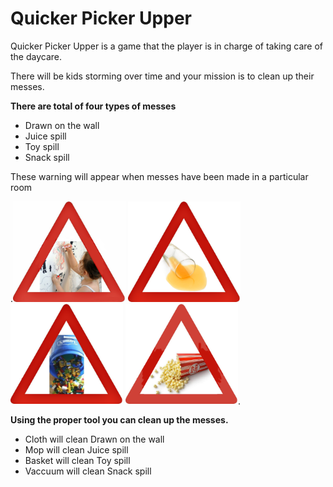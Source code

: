 # Quicker Picker Upper
Quicker Picker Upper is a game that the player is in charge of taking care of the daycare.

There will be kids storming over time and your mission is to clean up their messes.

**There are total of four types of messes**
- Drawn on the wall
- Juice spill
- Toy spill
- Snack spill

These warning will appear when messes have been made in a particular room

.<img src="app/assets/images/drawn.jpg" width="180">
<img src="app/assets/images/juice.png" width="180">
<img src="app/assets/images/toy.png" width="180">
<img src="app/assets/images/snack.png" width="180">.

**Using the proper tool you can clean up the messes.**
- Cloth will clean Drawn on the wall
- Mop will clean Juice spill
- Basket will clean Toy spill
- Vaccuum will clean Snack spill

